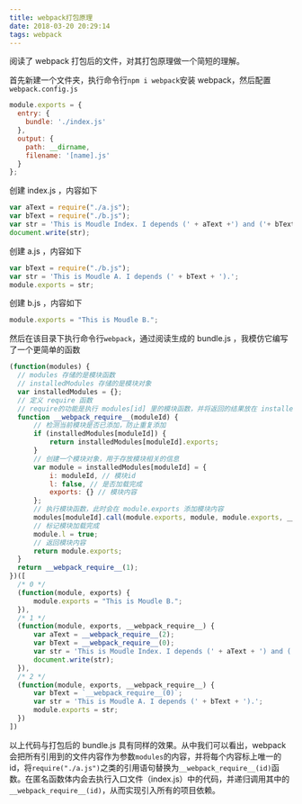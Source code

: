```yaml
---
title: webpack打包原理
date: 2018-03-20 20:29:14
tags: webpack
---
```

阅读了 webpack 打包后的文件，对其打包原理做一个简短的理解。

首先新建一个文件夹，执行命令行`npm i webpack`安装 webpack，然后配置`webpack.config.js`
```js
module.exports = {
  entry: {
    bundle: './index.js'
  },
  output: {
    path: __dirname,
    filename: '[name].js'
  }
};

```
<!-- more -->
创建 index.js ，内容如下
```js
var aText = require("./a.js");
var bText = require("./b.js");
var str = 'This is Moudle Index. I depends (' + aText +') and ('+ bText + ').';
document.write(str);
```
创建 a.js ，内容如下
```js
var bText = require("./b.js");
var str = 'This is Moudle A. I depends (' + bText + ').';
module.exports = str;
```
创建 b.js ，内容如下
```js
module.exports = "This is Moudle B.";
```
然后在该目录下执行命令行`webpack`，通过阅读生成的 bundle.js ，我模仿它编写了一个更简单的函数
```js
(function(modules) {
  // modules 存储的是模块函数
  // installedModules 存储的是模块对象
  var installedModules = {};
  // 定义 require 函数 
  // require的功能是执行 modules[id] 里的模块函数，并将返回的结果放在 installedModules[id].exports
  function __webpack_require__(moduleId) {
      // 检测当前模块是否已添加，防止重复添加
      if (installedModules[moduleId]) {
          return installedModules[moduleId].exports;
      }
      // 创建一个模块对象，用于存放模块相关的信息
      var module = installedModules[moduleId] = {
          i: moduleId, // 模块id
          l: false, // 是否加载完成
          exports: {} // 模块内容
      };
      // 执行模块函数，此时会在 module.exports 添加模块内容
      modules[moduleId].call(module.exports, module, module.exports, __webpack_require__);
      // 标记模块加载完成
      module.l = true;
      // 返回模块内容
      return module.exports;
  }
  return __webpack_require__(1);
})([
  /* 0 */
  (function(module, exports) {
      module.exports = "This is Moudle B.";
  }),
  /* 1 */
  (function(module, exports, __webpack_require__) {
      var aText = __webpack_require__(2);
      var bText = __webpack_require__(0);
      var str = 'This is Moudle Index. I depends (' + aText + ') and (' + bText + ').';
      document.write(str);
  }),
  /* 2 */
  (function(module, exports, __webpack_require__) {
      var bText = `__webpack_require__(0)`;
      var str = 'This is Moudle A. I depends (' + bText + ').';
      module.exports = str;
  })
])
```
以上代码与打包后的 bundle.js 具有同样的效果。从中我们可以看出，webpack 会把所有引用到的文件内容作为参数`modules`的内容，并将每个内容标上唯一的id，将`require("./a.js")`之类的引用语句替换为`__webpack_require__(id)`函数。在匿名函数体内会去执行入口文件（index.js）中的代码，并递归调用其中的`__webpack_require__(id)`，从而实现引入所有的项目依赖。
